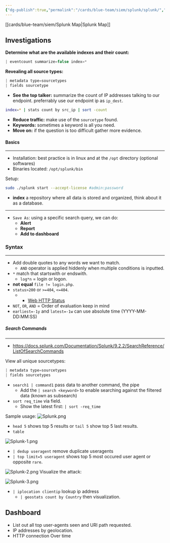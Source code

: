 ```yaml
---
{"dg-publish":true,"permalink":"/cards/blue-team/siem/splunk/splunk/","tags":["splunk"]}
---
```


[[cards/blue-team/siem/Splunk Map\|Splunk Map]]
## Investigations

**Determine what are the available indexes and their count:**
```C
| eventcount summarize=false index=*
```

**Revealing all source types:**
```C
| metadata type=sourcetypes
| fields sourcetype
```

- **See the top talker:** summarize the count of IP addresses talking to our endpoint. preferrably use our endpoint ip as `ip_dest`.

```bash
index=* | stats count by src_ip | sort -count
```

- **Reduce traffic:** make use of the `sourcetype` found.
- **Keywords:** sometimes a keyword is all you need.
- **Move on:** if the question is too difficult gather more evidence.
#### Basics
---
- Installation: best practice is in linux and at the `/opt` directory (optional softwares)
- Binaries located: `/opt/splunk/bin`

Setup:
```bash
sudo ./splunk start --accept-license #admin:password
```

- **index** a repository where all data is stored and organized, think about it as a database.

---
- `Save As`: using a specific search query, we can do:
	- **Alert** 
	- **Report**
	- **Add to dashboard**

### Syntax
---
- Add double quotes to any words we want to match.
	- `AND` operator is applied hiddenly when multiple conditions is inputted.
- `*` match that startswith or endswith.
	- `log*n` = login or logon.
- **not equal** `file != login.php`.
- `status>200` or `>=404`, `<=404`.
	- - [Web HTTP Status](https://developer.mozilla.org/en-US/docs/Web/HTTP/Status)
- `NOT`, `OR`, `AND` = Order of evaluation keep in mind
- `earliest=-1y` and `latest=-1w` can use absolute time (YYYY-MM-DD:MM:SS)

##### Search Commands
---
- https://docs.splunk.com/Documentation/Splunk/9.2.2/SearchReference/ListOfSearchCommands

View all unique sourcetypes:
```C
| metadata type=sourcetypes
| fields sourcetypes
```

- `search1 | command1` pass data to another command, the pipe
	- Add the `| search <keyword>` to enable searching against the filtered data (known as subsearch)
- `sort req_time` via field.
	- Show the latest first: `| sort -req_time`

Sample usage:
![Splunk.png](/img/user/cards/blue-team/siem/images/Splunk.png)
- `head 5` shows top 5 results or `tail 5` show top 5 last results.
- `table`

![Splunk-1.png](/img/user/cards/blue-team/siem/images/Splunk-1.png)
- `| dedup useragent` remove duplicate useragents
- `| top limit=5 useragent` shows top 5 most occured user agent or opposite `rare`.

![Splunk-2.png](/img/user/cards/blue-team/siem/images/Splunk-2.png)
Visualize the attack:

![Splunk-3.png](/img/user/cards/blue-team/siem/images/Splunk-3.png)

- `| iplocation clientip` lookup ip address
	- `| geostats count by Country` then visualization.

## Dashboard

- List out all top user-agents seen and URI path requested.
- IP addresses by geolocation.
- HTTP connection Over time



